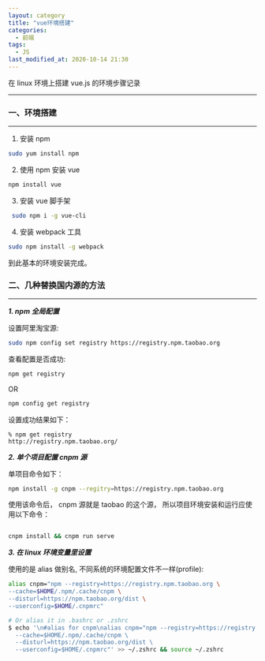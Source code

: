 ```yaml
---
layout: category
title: "vue环境搭建"
categories:
  - 前端
tags:
  - JS
last_modified_at: 2020-10-14 21:30
---
```


在 linux 环境上搭建 vue.js 的环境步骤记录

---

### 一、环境搭建

---

1. 安装 npm 

```bash
sudo yum install npm
```

2. 使用 npm 安装 vue

```bash
npm install vue
```

3. 安装 vue 脚手架

```bash
 sudo npm i -g vue-cli
```

4. 安装 webpack 工具

```bash
sudo npm install -g webpack
```


到此基本的环境安装完成。

### 二、几种替换国内源的方法

---

***1. npm 全局配置***

设置阿里淘宝源:

```bash
sudo npm config set registry https://registry.npm.taobao.org
```

查看配置是否成功:

```bash
npm get registry
```

OR

```bash
npm config get registry
```

设置成功结果如下：

```
% npm get registry
http://registry.npm.taobao.org/
```

***2. 单个项目配置 cnpm 源***

单项目命令如下：

```bash
npm install -g cnpm --regitry=https://registry.npm.taobao.org
```

使用该命令后， cnpm 源就是 taobao 的这个源， 所以项目环境安装和运行应使用以下命令：

```bash

cnpm install && cnpm run serve

```

***3. 在 linux 环境变量里设置***

使用的是 alias 做别名, 不同系统的环境配置文件不一样(profile):

```bash
alias cnpm="npm --registry=https://registry.npm.taobao.org \
--cache=$HOME/.npm/.cache/cnpm \
--disturl=https://npm.taobao.org/dist \
--userconfig=$HOME/.cnpmrc"

# Or alias it in .bashrc or .zshrc
$ echo '\n#alias for cnpm\nalias cnpm="npm --registry=https://registry.npm.taobao.org \
  --cache=$HOME/.npm/.cache/cnpm \
  --disturl=https://npm.taobao.org/dist \
  --userconfig=$HOME/.cnpmrc"' >> ~/.zshrc && source ~/.zshrc
```


